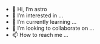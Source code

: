 - 👋 Hi, I’m astro
- 👀 I’m interested in ...
- 🌱 I’m currently learning ...
- 💞️ I’m looking to collaborate on ...
- 📫 How to reach me ...

<!---
astroxyx/astroxyx is a ✨ special ✨ repository because its `README.md` (this file) appears on your GitHub profile.
You can click the Preview link to take a look at your changes.
--->
